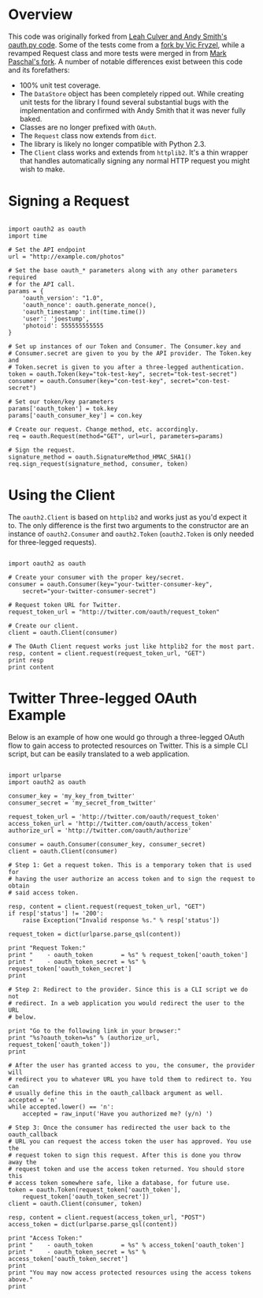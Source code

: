 # Overview

This code was originally forked from [Leah Culver and Andy Smith's oauth.py code](http://github.com/leah/python-oauth/). Some of the tests come from a [fork by Vic Fryzel](http://github.com/shellsage/python-oauth), while a revamped Request class and more tests were merged in from [Mark Paschal's fork](http://github.com/markpasc/python-oauth). A number of notable differences exist between this code and its forefathers:

* 100% unit test coverage.
* The <code>DataStore</code> object has been completely ripped out. While creating unit tests for the library I found several substantial bugs with the implementation and confirmed with Andy Smith that it was never fully baked.
* Classes are no longer prefixed with <code>OAuth</code>.
* The <code>Request</code> class now extends from <code>dict</code>.
* The library is likely no longer compatible with Python 2.3.
* The <code>Client</code> class works and extends from <code>httplib2</code>. It's a thin wrapper that handles automatically signing any normal HTTP request you might wish to make.

# Signing a Request

<pre><code>
import oauth2 as oauth
import time

# Set the API endpoint 
url = "http://example.com/photos"

# Set the base oauth_* parameters along with any other parameters required
# for the API call.
params = {
    'oauth_version': "1.0",
    'oauth_nonce': oauth.generate_nonce(),
    'oauth_timestamp': int(time.time())
    'user': 'joestump',
    'photoid': 555555555555
}

# Set up instances of our Token and Consumer. The Consumer.key and 
# Consumer.secret are given to you by the API provider. The Token.key and
# Token.secret is given to you after a three-legged authentication.
token = oauth.Token(key="tok-test-key", secret="tok-test-secret")
consumer = oauth.Consumer(key="con-test-key", secret="con-test-secret")

# Set our token/key parameters
params['oauth_token'] = tok.key
params['oauth_consumer_key'] = con.key

# Create our request. Change method, etc. accordingly.
req = oauth.Request(method="GET", url=url, parameters=params)

# Sign the request.
signature_method = oauth.SignatureMethod_HMAC_SHA1()
req.sign_request(signature_method, consumer, token)
</code></pre>

# Using the Client

The <code>oauth2.Client</code> is based on <code>httplib2</code> and works just as you'd expect it to. The only difference is the first two arguments to the constructor are an instance of <code>oauth2.Consumer</code> and <code>oauth2.Token</code> (<code>oauth2.Token</code> is only needed for three-legged requests).

<pre><code>
import oauth2 as oauth

# Create your consumer with the proper key/secret.
consumer = oauth.Consumer(key="your-twitter-consumer-key", 
    secret="your-twitter-consumer-secret")

# Request token URL for Twitter.
request_token_url = "http://twitter.com/oauth/request_token"

# Create our client.
client = oauth.Client(consumer)

# The OAuth Client request works just like httplib2 for the most part.
resp, content = client.request(request_token_url, "GET")
print resp
print content
</code></pre>

# Twitter Three-legged OAuth Example

Below is an example of how one would go through a three-legged OAuth flow to
gain access to protected resources on Twitter. This is a simple CLI script, but
can be easily translated to a web application.

<pre><code>
import urlparse
import oauth2 as oauth

consumer_key = 'my_key_from_twitter'
consumer_secret = 'my_secret_from_twitter'

request_token_url = 'http://twitter.com/oauth/request_token'
access_token_url = 'http://twitter.com/oauth/access_token'
authorize_url = 'http://twitter.com/oauth/authorize'

consumer = oauth.Consumer(consumer_key, consumer_secret)
client = oauth.Client(consumer)

# Step 1: Get a request token. This is a temporary token that is used for 
# having the user authorize an access token and to sign the request to obtain 
# said access token.

resp, content = client.request(request_token_url, "GET")
if resp['status'] != '200':
    raise Exception("Invalid response %s." % resp['status'])

request_token = dict(urlparse.parse_qsl(content))

print "Request Token:"
print "    - oauth_token        = %s" % request_token['oauth_token']
print "    - oauth_token_secret = %s" % request_token['oauth_token_secret']
print 

# Step 2: Redirect to the provider. Since this is a CLI script we do not 
# redirect. In a web application you would redirect the user to the URL
# below.

print "Go to the following link in your browser:"
print "%s?oauth_token=%s" % (authorize_url, request_token['oauth_token'])
print 

# After the user has granted access to you, the consumer, the provider will
# redirect you to whatever URL you have told them to redirect to. You can 
# usually define this in the oauth_callback argument as well.
accepted = 'n'
while accepted.lower() == 'n':
    accepted = raw_input('Have you authorized me? (y/n) ')

# Step 3: Once the consumer has redirected the user back to the oauth_callback
# URL you can request the access token the user has approved. You use the 
# request token to sign this request. After this is done you throw away the
# request token and use the access token returned. You should store this 
# access token somewhere safe, like a database, for future use.
token = oauth.Token(request_token['oauth_token'],
    request_token['oauth_token_secret'])
client = oauth.Client(consumer, token)

resp, content = client.request(access_token_url, "POST")
access_token = dict(urlparse.parse_qsl(content))

print "Access Token:"
print "    - oauth_token        = %s" % access_token['oauth_token']
print "    - oauth_token_secret = %s" % access_token['oauth_token_secret']
print
print "You may now access protected resources using the access tokens above." 
print
</code></pre>

